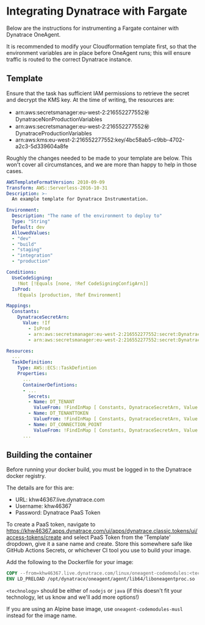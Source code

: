 # Integrating Dynatrace with Fargate

Below are the instructions for instrumenting a Fargate container with Dynatrace OneAgent.

It is recommended to modify your Cloudformation template first, so that the environment variables are in place before OneAgent runs; this will ensure traffic is routed to the correct Dynatrace instance.

## Template

Ensure that the task has sufficient IAM permissions to retrieve the secret and decrypt the KMS key. At the time of writing, the resources are:

- arn:aws:secretsmanager:eu-west-2:216552277552:secret:DynatraceNonProductionVariables
- arn:aws:secretsmanager:eu-west-2:216552277552:secret:DynatraceProductionVariables
- arn:aws:kms:eu-west-2:216552277552:key/4bc58ab5-c9bb-4702-a2c3-5d339604a8fe

Roughly the changes needed to be made to your template are below. This won't cover all circumstances, and we are more than happy to help in those cases.

```yaml
AWSTemplateFormatVersion: 2010-09-09
Transform: AWS::Serverless-2016-10-31
Description: >-
  An example template for Dynatrace Instrumentation.

Environment:
  Description: "The name of the environment to deploy to"
  Type: "String"
  Default: dev
  AllowedValues:
  - "dev"
  - "build"
  - "staging"
  - "integration"
  - "production"

Conditions:
  UseCodeSigning:
    !Not [!Equals [none, !Ref CodeSigningConfigArn]]
  IsProd:
    !Equals [production, !Ref Environment]

Mappings:
  Constants:
    DynatraceSecretArn: 
      Value: !If
        - IsProd
        - arn:aws:secretsmanager:eu-west-2:216552277552:secret:DynatraceNonProductionVariables
        - arn:aws:secretsmanager:eu-west-2:216552277552:secret:DynatraceProductionVariables

Resources:
  ...
  TaskDefinition:
    Type: AWS::ECS::TaskDefintion
    Properties:
      ...
      ContainerDefintions:
      - ...
        Secrets:
        - Name: DT_TENANT
          ValueFrom: !FindInMap [ Constants, DynatraceSecretArn, Value ]
        - Name: DT_TENANTTOKEN
          ValueFrom: !FindInMap [ Constants, DynatraceSecretArn, Value ]
        - Name: DT_CONNECTION_POINT
          ValueFrom: !FindInMap [ Constants, DynatraceSecretArn, Value ]
      ...
```

## Building the container

Before running your docker build, you must be logged in to the Dynatrace docker registry.

The details are for this are:

- URL: khw46367.live.dynatrace.com
- Username: khw46367
- Password: Dynatrace PaaS Token

To create a PaaS token, navigate to <https://khw46367.apps.dynatrace.com/ui/apps/dynatrace.classic.tokens/ui/access-tokens/create> and select PaaS Token from the 'Template' dropdown, give it a sane name and create. Store this somewhere safe like GitHub Actions Secrets, or whichever CI tool you use to build your image.

Add the following to the Dockerfile for your image:

```Dockerfile
COPY --from=khw46367.live.dynatrace.com/linux/oneagent-codemodules:<technology> / /
ENV LD_PRELOAD /opt/dynatrace/oneagent/agent/lib64/liboneagentproc.so
```

`<technology>` should be either of `nodejs` or `java` (if this doesn't fit your technology, let us know and we'll add more options!)

If you are using an Alpine base image, use `oneagent-codemodules-musl` instead for the image name.
